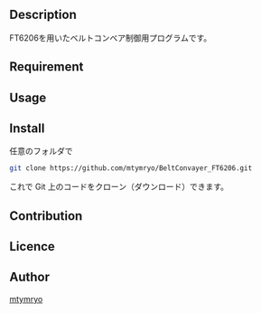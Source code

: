## Description
FT6206を用いたベルトコンベア制御用プログラムです。  

## Requirement

## Usage

## Install
任意のフォルダで
```bash
git clone https://github.com/mtymryo/BeltConvayer_FT6206.git
```
これで Git 上のコードをクローン（ダウンロード）できます。

## Contribution

## Licence
[](https://github.com/tcnksm/tool/blob/master/LICENCE)  

## Author
[mtymryo](https://github.com/mtymryo)  